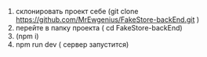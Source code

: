 1) склонировать проект себе (git clone https://github.com/MrEwgenius/FakeStore-backEnd.git )
2) перейте в папку проекта ( cd FakeStore-backEnd)
3) (npm i)
4) npm run dev ( сервер запустится)
